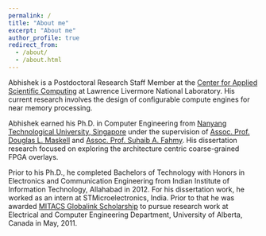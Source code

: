 ```yaml
---
permalink: /
title: "About me"
excerpt: "About me"
author_profile: true
redirect_from: 
  - /about/
  - /about.html
---
```


Abhishek is a Postdoctoral Research Staff Member at the [Center for Applied Scientific Computing](http://computation.llnl.gov/casc/) at Lawrence Livermore National Laboratory. His current research involves the design of configurable compute engines for near memory processing.

Abhishek earned his Ph.D. in Computer Engineering from [Nanyang Technological University, Singapore](http://www.ntu.edu.sg) 
under the supervision of [Assoc. Prof. Douglas L. Maskell](http://www.ntu.edu.sg/home/asdouglas) and [Assoc. Prof. Suhaib A. Fahmy](http://suhaibfahmy.com/). His dissertation research focused on exploring the architecture centric coarse-grained FPGA overlays.

Prior to his Ph.D., he completed Bachelors of Technology with Honors in Electronics and Communication Engineering from Indian Institute of Information Technology, Allahabad in 2012. For his dissertation work, he worked as an intern at STMicroelectronics, India. Prior to that he was awarded [MITACS Globalink Scholarship](https://www.mitacs.ca/globalink) to pursue research work at Electrical and Computer Engineering Department, University of Alberta, Canada in May, 2011.
